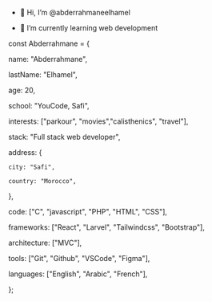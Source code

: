 - 👋 Hi, I’m @abderrahmaneelhamel

- 🌱 I’m currently learning web development


<!---
abderrahmaneelhamel/abderrahmaneelhamel is a ✨ special ✨ repository because its `README.md` (this file) appears on your GitHub profile.
You can click the Preview link to take a look at your changes.
--->

const Abderrahmane = {

  name: "Abderrahmane",
  
  lastName: "Elhamel",
  
  age: 20,
  
  school: "YouCode, Safi",
  
  interests: ["parkour", "movies","calisthenics", "travel"],
  
  stack: "Full stack web developer",
  
  address: {
  
    city: "Safi",
    
    country: "Morocco",
    
  },
  
  code: ["C", "javascript", "PHP", "HTML", "CSS"],
  
  frameworks: ["React", "Larvel", "Tailwindcss", "Bootstrap"],
  
  architecture: ["MVC"],
  
  tools: ["Git", "Github", "VSCode", "Figma"],
  
  languages: ["English", "Arabic", "French"],
  
};
